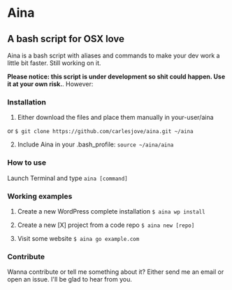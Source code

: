 Aina
====
A bash script for OSX love
--------------------------

Aina is a bash script with aliases and commands to make your dev work a little bit faster. 
Still working on it.

**Please notice: this script is under development so shit could happen. Use it at your own risk.**. However: 

### Installation
1. Either download the files and place them manually in your-user/aina

or `$ git clone https://github.com/carlesjove/aina.git ~/aina`

2. Include Aina in your .bash_profile:
`source ~/aina/aina`

### How to use
Launch Terminal and type `aina [command]`

### Working examples
1. Create a new WordPress complete installation
`$ aina wp install`

2. Create a new [X] project from a code repo
`$ aina new [repo]`

3. Visit some website
`$ aina go example.com`

### Contribute
Wanna contribute or tell me something about it? Either send me an email or open an issue. I'll be glad to hear from you.
